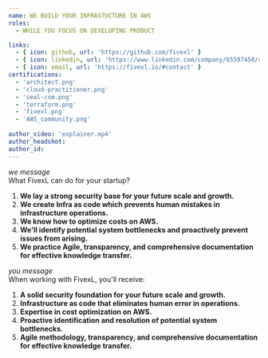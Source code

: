 ```yaml
---
name: WE BUILD YOUR INFRASTUCTURE IN AWS 
roles:
  - WHILE YOU FOCUS ON DEVELOPING PRODUCT

links:
  - { icon: github, url: 'https://github.com/fivexl' }
  - { icon: linkedin, url: 'https://www.linkedin.com/company/65597450/admin' }
  - { icon: email, url: 'https://fivexl.io/#contact' }
certifications:
  - 'architect.png'
  - 'cloud-practitioner.png'
  - 'seal-csm.png'
  - 'terraform.png'
  - 'fivexl.png'
  - 'AWS_community.png'
  
author_video: 'explainer.mp4'
author_headshot: 
author_id: 
---
```

*we message*  
What FivexL can do for your startup?
1. **We lay a strong security base for your future scale and growth.**
2. **We create Infra as code which prevents human mistakes in infrastructure operations.** 
3. **We know how to optimize costs on AWS.**
4. **We'll identify potential system bottlenecks and proactively prevent issues from arising.** 
5. **We practice Agile, transparency, and comprehensive documentation for effective knowledge transfer.**

*you message*  
When working with FivexL, you'll receive:
1. **A solid security foundation for your future scale and growth.**
2. **Infrastructure as code that eliminates human error in operations.**
3. **Expertise in cost optimization on AWS.**
4. **Proactive identification and resolution of potential system bottlenecks.**
5. **Agile methodology, transparency, and comprehensive documentation for effective knowledge transfer.**

